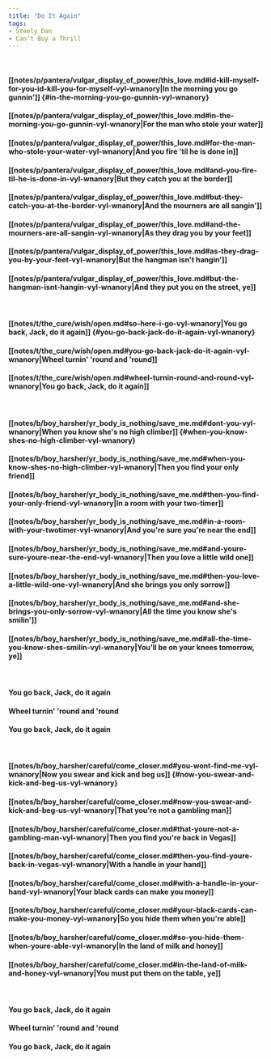 ```yaml
---
title: "Do It Again"
tags:
- Steely Dan
- Can’t Buy a Thrill
---
```

&nbsp;
#### [[notes/p/pantera/vulgar_display_of_power/this_love.md#id-kill-myself-for-you-id-kill-you-for-myself-vyl-wnanory|In the morning you go gunnin']] {#in-the-morning-you-go-gunnin-vyl-wnanory}
#### [[notes/p/pantera/vulgar_display_of_power/this_love.md#in-the-morning-you-go-gunnin-vyl-wnanory|For the man who stole your water]]
#### [[notes/p/pantera/vulgar_display_of_power/this_love.md#for-the-man-who-stole-your-water-vyl-wnanory|And you fire 'til he is done in]]
#### [[notes/p/pantera/vulgar_display_of_power/this_love.md#and-you-fire-til-he-is-done-in-vyl-wnanory|But they catch you at the border]]
#### [[notes/p/pantera/vulgar_display_of_power/this_love.md#but-they-catch-you-at-the-border-vyl-wnanory|And the mourners are all sangin']]
#### [[notes/p/pantera/vulgar_display_of_power/this_love.md#and-the-mourners-are-all-sangin-vyl-wnanory|As they drag you by your feet]]
#### [[notes/p/pantera/vulgar_display_of_power/this_love.md#as-they-drag-you-by-your-feet-vyl-wnanory|But the hangman isn't hangin']]
#### [[notes/p/pantera/vulgar_display_of_power/this_love.md#but-the-hangman-isnt-hangin-vyl-wnanory|And they put you on the street, ye]]
&nbsp;
#### [[notes/t/the_cure/wish/open.md#so-here-i-go-vyl-wnanory|You go back, Jack, do it again]] {#you-go-back-jack-do-it-again-vyl-wnanory}
#### [[notes/t/the_cure/wish/open.md#you-go-back-jack-do-it-again-vyl-wnanory|Wheel turnin' 'round and 'round]]
#### [[notes/t/the_cure/wish/open.md#wheel-turnin-round-and-round-vyl-wnanory|You go back, Jack, do it again]]
&nbsp;
#### [[notes/b/boy_harsher/yr_body_is_nothing/save_me.md#dont-you-vyl-wnanory|When you know she's no high climber]] {#when-you-know-shes-no-high-climber-vyl-wnanory}
#### [[notes/b/boy_harsher/yr_body_is_nothing/save_me.md#when-you-know-shes-no-high-climber-vyl-wnanory|Then you find your only friend]]
#### [[notes/b/boy_harsher/yr_body_is_nothing/save_me.md#then-you-find-your-only-friend-vyl-wnanory|In a room with your two-timer]]
#### [[notes/b/boy_harsher/yr_body_is_nothing/save_me.md#in-a-room-with-your-twotimer-vyl-wnanory|And you're sure you're near the end]]
#### [[notes/b/boy_harsher/yr_body_is_nothing/save_me.md#and-youre-sure-youre-near-the-end-vyl-wnanory|Then you love a little wild one]]
#### [[notes/b/boy_harsher/yr_body_is_nothing/save_me.md#then-you-love-a-little-wild-one-vyl-wnanory|And she brings you only sorrow]]
#### [[notes/b/boy_harsher/yr_body_is_nothing/save_me.md#and-she-brings-you-only-sorrow-vyl-wnanory|All the time you know she's smilin']]
#### [[notes/b/boy_harsher/yr_body_is_nothing/save_me.md#all-the-time-you-know-shes-smilin-vyl-wnanory|You'll be on your knees tomorrow, ye]]
&nbsp;
#### You go back, Jack, do it again
#### Wheel turnin' 'round and 'round
#### You go back, Jack, do it again
&nbsp;
#### [[notes/b/boy_harsher/careful/come_closer.md#you-wont-find-me-vyl-wnanory|Now you swear and kick and beg us]] {#now-you-swear-and-kick-and-beg-us-vyl-wnanory}
#### [[notes/b/boy_harsher/careful/come_closer.md#now-you-swear-and-kick-and-beg-us-vyl-wnanory|That you're not a gambling man]]
#### [[notes/b/boy_harsher/careful/come_closer.md#that-youre-not-a-gambling-man-vyl-wnanory|Then you find you're back in Vegas]]
#### [[notes/b/boy_harsher/careful/come_closer.md#then-you-find-youre-back-in-vegas-vyl-wnanory|With a handle in your hand]]
#### [[notes/b/boy_harsher/careful/come_closer.md#with-a-handle-in-your-hand-vyl-wnanory|Your black cards can make you money]]
#### [[notes/b/boy_harsher/careful/come_closer.md#your-black-cards-can-make-you-money-vyl-wnanory|So you hide them when you're able]]
#### [[notes/b/boy_harsher/careful/come_closer.md#so-you-hide-them-when-youre-able-vyl-wnanory|In the land of milk and honey]]
#### [[notes/b/boy_harsher/careful/come_closer.md#in-the-land-of-milk-and-honey-vyl-wnanory|You must put them on the table, ye]]
&nbsp;
#### You go back, Jack, do it again
#### Wheel turnin' 'round and 'round
#### You go back, Jack, do it again
